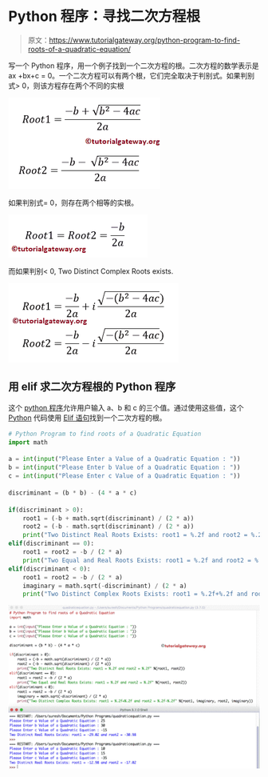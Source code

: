 # Python 程序：寻找二次方程根

> 原文：<https://www.tutorialgateway.org/python-program-to-find-roots-of-a-quadratic-equation/>

写一个 Python 程序，用一个例子找到一个二次方程的根。二次方程的数学表示是 ax +bx+c = 0。一个二次方程可以有两个根，它们完全取决于判别式。如果判别式> 0，则该方程存在两个不同的实根

![C Program to find Roots of a Quadratic Equation 3](img/c1ae49f43e1ab4d865d5c0ac7f32126e.png)

如果判别式= 0，则存在两个相等的实根。

![C Program to find Roots of a Quadratic Equation 4](img/5d9bed612c9f9404ff8005791ff290f1.png)

而如果判别< 0, Two Distinct Complex Roots exists.

![C Program to find Roots of a Quadratic Equation 5](img/64ee2b137e538be20e4ddf5f2646d08b.png)

## 用 elif 求二次方程根的 Python 程序

这个 [python 程序](https://www.tutorialgateway.org/python-programming-examples/)允许用户输入 a、b 和 c 的三个值。通过使用这些值，这个 [Python](https://www.tutorialgateway.org/python-tutorial/) 代码使用 [Elif 语句](https://www.tutorialgateway.org/python-elif-statement/)找到一个二次方程的根。

```py
# Python Program to find roots of a Quadratic Equation
import math

a = int(input("Please Enter a Value of a Quadratic Equation : "))
b = int(input("Please Enter b Value of a Quadratic Equation : "))
c = int(input("Please Enter c Value of a Quadratic Equation : "))

discriminant = (b * b) - (4 * a * c)

if(discriminant > 0):
    root1 = (-b + math.sqrt(discriminant) / (2 * a))
    root2 = (-b - math.sqrt(discriminant) / (2 * a))
    print("Two Distinct Real Roots Exists: root1 = %.2f and root2 = %.2f" %(root1, root2))
elif(discriminant == 0):
    root1 = root2 = -b / (2 * a)
    print("Two Equal and Real Roots Exists: root1 = %.2f and root2 = %.2f" %(root1, root2))
elif(discriminant < 0):
    root1 = root2 = -b / (2 * a)
    imaginary = math.sqrt(-discriminant) / (2 * a)
    print("Two Distinct Complex Roots Exists: root1 = %.2f+%.2f and root2 = %.2f-%.2f" %(root1, imaginary, root2, imaginary))
```

![Python Program to find roots of a Quadratic Equation 1](img/92c06596bf9830b82d32e754908ad409.png)